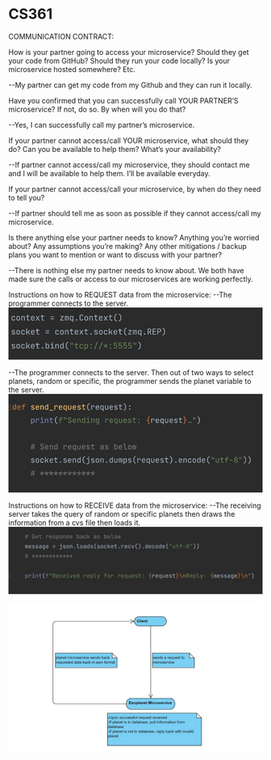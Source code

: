 # CS361

COMMUNICATION CONTRACT:

How is your partner going to access your microservice? Should they get your code from GitHub? Should they run your code locally? Is your microservice hosted somewhere? Etc.

--My partner can get my code from my Github and they can run it locally.

Have you confirmed that you can successfully call YOUR PARTNER’S microservice? If not, do so. By when will you do that?

--Yes, I can successfully call my partner’s microservice.

If your partner cannot access/call YOUR microservice, what should they do? Can you be available to help them? What’s your availability?

--If partner cannot access/call my microservice, they should contact me and I will be available to help them. I’ll be available everyday.

If your partner cannot access/call your microservice, by when do they need to tell you?

--If partner should tell me as soon as possible if they cannot access/call my microservice.

Is there anything else your partner needs to know? Anything you’re worried about? Any assumptions you’re making? Any other mitigations / backup plans you want to mention or want to discuss with your partner?

--There is nothing else my partner needs to know about. We both have made sure the calls or access to our microservices are working perfectly.

Instructions on how to REQUEST data from the microservice:
--The programmer connects to the server. 
![alt text](./connect_server.JPG)

--The programmer connects to the server. Then out of two ways to select planets, random or specific, the programmer sends the planet variable to the server.
![alt text](./request_sample.JPG)

Instructions on how to RECEIVE data from the microservice:
--The receiving server takes the query of random or specific planets then draws the information from a cvs file then loads it.
![alt text](./receive_sample.JPG)


![alt text](./microservice_uml.JPG)






